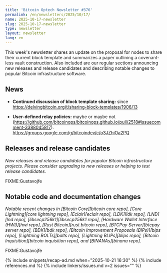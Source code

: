 ```yaml
---
title: 'Bitcoin Optech Newsletter #376'
permalink: /en/newsletters/2025/10/17/
name: 2025-10-17-newsletter
slug: 2025-10-17-newsletter
type: newsletter
layout: newsletter
lang: en
---
```

This week's newsletter shares an update on the proposal for nodes to share their
current block template and summarizes a paper outlining a covenant-less vault
construction. Also included are our regular sections announcing new releases and
release candidates and describing notable changes to popular Bitcoin
infrastructure software.

## News

- **Continued discussion of block template sharing:** since https://delvingbitcoin.org/t/sharing-block-templates/1906/13

- **User-defined relay policies:** maybe or maybe not (https://github.com/bitcoinops/bitcoinops.github.io/pull/2518#issuecomment-3388045817). https://groups.google.com/g/bitcoindev/c/o3JZhiOa2PQ

## Releases and release candidates

_New releases and release candidates for popular Bitcoin infrastructure
projects.  Please consider upgrading to new releases or helping to test
release candidates._

FIXME:Gustavojfe

## Notable code and documentation changes

_Notable recent changes in [Bitcoin Core][bitcoin core repo], [Core
Lightning][core lightning repo], [Eclair][eclair repo], [LDK][ldk repo],
[LND][lnd repo], [libsecp256k1][libsecp256k1 repo], [Hardware Wallet
Interface (HWI)][hwi repo], [Rust Bitcoin][rust bitcoin repo], [BTCPay
Server][btcpay server repo], [BDK][bdk repo], [Bitcoin Improvement
Proposals (BIPs)][bips repo], [Lightning BOLTs][bolts repo],
[Lightning BLIPs][blips repo], [Bitcoin Inquisition][bitcoin inquisition
repo], and [BINANAs][binana repo]._

FIXME:Gustavojfe

{% include snippets/recap-ad.md when="2025-10-21 16:30" %}
{% include references.md %}
{% include linkers/issues.md v=2 issues="" %}
